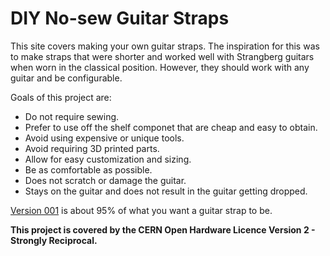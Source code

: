 # DIY No-sew Guitar Straps

This site covers making your own guitar straps. The inspiration for this was to make straps that were shorter and worked well with Strangberg guitars when worn in the classical position. However, they should work with any guitar and be configurable.

Goals of this project are:

* Do not require sewing.
* Prefer to use off the shelf componet that are cheap and easy to obtain.
* Avoid using expensive or unique tools.
* Avoid requiring 3D printed parts.
* Allow for easy customization and sizing.
* Be as comfortable as possible.
* Does not scratch or damage the guitar.
* Stays on the guitar and does not result in the guitar getting dropped.

[Version 001](version001/README.md) is about 95% of what you want a guitar strap to be.

**This project is covered by the CERN Open Hardware Licence Version 2 - Strongly Reciprocal.**

